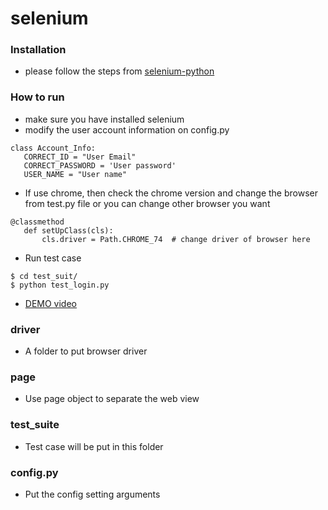 # selenium

### Installation
 - please follow the steps from [selenium-python](https://selenium-python.readthedocs.io/installation.html)
 
### How to run
 - make sure you have installed selenium
 - modify the user account information on config.py
 ```
 class Account_Info:
    CORRECT_ID = "User Email"
    CORRECT_PASSWORD = 'User password'
    USER_NAME = "User name"
 ```
 - If use chrome, then check the chrome version and change the browser from test.py file or you can change other browser you want
 ```
@classmethod
    def setUpClass(cls):
        cls.driver = Path.CHROME_74  # change driver of browser here
 ```
 - Run test case
 ```
 $ cd test_suit/
 $ python test_login.py
 ```
 - [DEMO video](https://drive.google.com/file/d/1-Ch-kwgJZ5BVpN-Q8CMU9nYuwx0oaUjq/view?usp=sharing)
 

### driver
 - A folder to put browser driver

### page
 - Use page object to separate the web view
 
### test_suite
 - Test case will be put in this folder
 
 ### config.py
  - Put the config setting arguments
